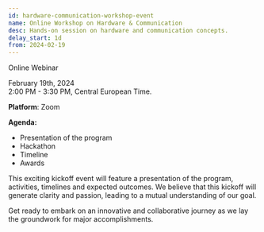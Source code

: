 ```yaml
---
id: hardware-communication-workshop-event
name: Online Workshop on Hardware & Communication
desc: Hands-on session on hardware and communication concepts.
delay_start: 1d
from: 2024-02-19
---
```


Online Webinar

February 19th, 2024  
2:00 PM - 3:30 PM, Central European Time.

**Platform**: Zoom

**Agenda:**
- Presentation of the program
- Hackathon
- Timeline
- Awards

This exciting kickoff event will feature a presentation of the program, activities, timelines and expected outcomes. We believe that this kickoff will generate clarity and passion, leading to a mutual understanding of our goal.

Get ready to embark on an innovative and collaborative journey as we lay the groundwork for major accomplishments.